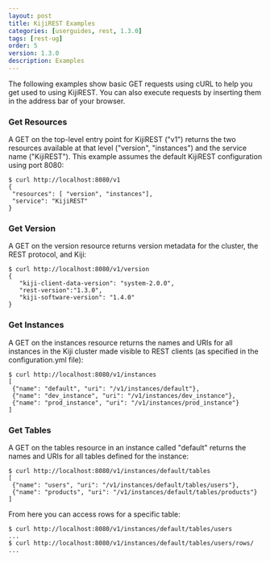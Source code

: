 ```yaml
---
layout: post
title: KijiREST Examples
categories: [userguides, rest, 1.3.0]
tags: [rest-ug]
order: 5
version: 1.3.0
description: Examples
---
```


The following examples show basic GET requests using cURL to help you get used to using KijiREST.
You can also execute requests by inserting them in the address bar of your browser.

### Get Resources

A GET on the top-level entry point for KijiREST ("v1") returns the two resources available
at that level ("version", "instances") and the service name ("KijiREST"). This example
assumes the default KijiREST configuration using port 8080:

    $ curl http://localhost:8080/v1
    {
     "resources": [ "version", "instances"],
     "service": "KijiREST"
    }

### Get Version

A GET on the version resource returns version metadata for the cluster, the REST protocol,
and Kiji:

    $ curl http://localhost:8080/v1/version
    {
       "kiji-client-data-version": "system-2.0.0",
       "rest-version":"1.3.0",
       "kiji-software-version": "1.4.0"
    }

### Get Instances

A GET on the instances resource returns the names and URIs for all instances in the Kiji cluster
made visible to REST clients (as specified in the configuration.yml file):

    $ curl http://localhost:8080/v1/instances
    [
     {"name": "default", "uri": "/v1/instances/default"},
     {"name": "dev_instance", "uri": "/v1/instances/dev_instance"},
     {"name": "prod_instance", "uri": "/v1/instances/prod_instance"}
    ]

### Get Tables

A GET on the tables resource in an instance called "default" returns
the names and URIs for all tables defined for the instance:

    $ curl http://localhost:8080/v1/instances/default/tables
    [
     {"name": "users", "uri": "/v1/instances/default/tables/users"},
     {"name": "products", "uri": "/v1/instances/default/tables/products"}
    ]

From here you can access rows for a specific table:

    $ curl http://localhost:8080/v1/instances/default/tables/users
    ...
    $ curl http://localhost:8080/v1/instances/default/tables/users/rows/
    ...
